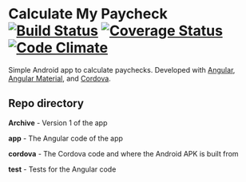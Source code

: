 # Calculate My Paycheck [![Build Status](https://travis-ci.org/mkreiser/CalculateMyPaycheck.svg?branch=master)](https://travis-ci.org/mkreiser/CalculateMyPaycheck) [![Coverage Status](https://coveralls.io/repos/mkreiser/CalculateMyPaycheck/badge.svg?branch=master&service=github)](https://coveralls.io/github/mkreiser/CalculateMyPaycheck?branch=master) [![Code Climate](https://codeclimate.com/github/mkreiser/CalculateMyPaycheck/badges/gpa.svg)](https://codeclimate.com/github/mkreiser/CalculateMyPaycheck)

Simple Android app to calculate paychecks. Developed with [Angular](https://angularjs.org/), [Angular Material](https://material.angularjs.org/latest/), and [Cordova](https://cordova.apache.org).

## Repo directory

**Archive** - Version 1 of the app

**app** - The Angular code of the app

**cordova** - The Cordova code and where the Android APK is built from

**test** - Tests for the Angular code
